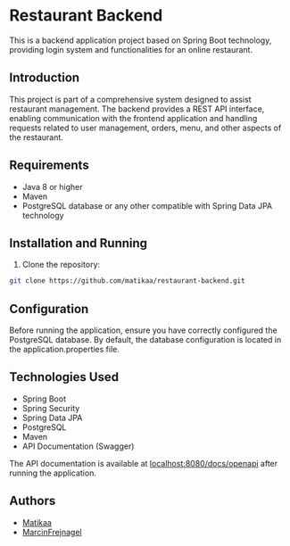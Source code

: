 # Restaurant Backend

This is a backend application project based on Spring Boot technology, providing login system and functionalities for an online restaurant.

## Introduction

This project is part of a comprehensive system designed to assist restaurant management. The backend provides a REST API interface, enabling communication with the frontend application and handling requests related to user management, orders, menu, and other aspects of the restaurant.

## Requirements

- Java 8 or higher
- Maven
- PostgreSQL database or any other compatible with Spring Data JPA technology

## Installation and Running

1. Clone the repository:

```bash
git clone https://github.com/matikaa/restaurant-backend.git
```
## Configuration

Before running the application, ensure you have correctly configured the PostgreSQL database. By default, the database configuration is located in the application.properties file.

## Technologies Used

- Spring Boot
- Spring Security
- Spring Data JPA
- PostgreSQL
- Maven
- API Documentation (Swagger)

The API documentation is available at [localhost:8080/docs/openapi](http://localhost:8080/docs/openapi) after running the application.

## Authors
- [Matikaa](https://github.com/matikaa)
- [MarcinFrejnagel](https://github.com/MarcinFrejnagel)

